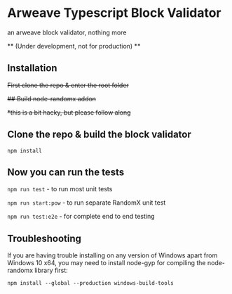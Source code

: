 # Arweave Typescript Block Validator
an arweave block validator, nothing more

** (Under development, not for production) **

## Installation

~~First clone the repo & enter the root folder~~

~~## Build node-randomx addon~~

~~*this is a bit hacky, but please follow along~~

## Clone the repo & build the block validator

```
npm install
```

## Now you can run the tests 

`npm run test` - to run most unit tests

`npm run start:pow` - to run separate RandomX unit test

`npm run test:e2e` - for complete end to end testing


## Troubleshooting

If you are having trouble installing on any version of Windows apart from Windows 10 x64, you may need to install node-gyp for compiling the node-randomx library first:

```
npm install --global --production windows-build-tools
```
